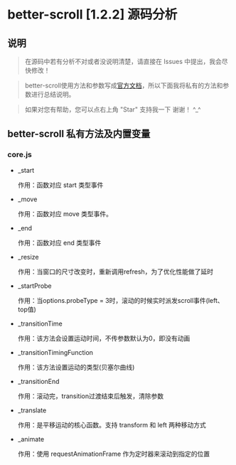 better-scroll [1.2.2] 源码分析
===========================
## 说明
>  在源码中若有分析不对或者没说明清楚，请直接在 Issues 中提出，我会尽快修改！

>  better-scroll使用方法和参数写成[官方文档](https://ustbhuangyi.github.io/better-scroll/doc/options.html "better-scroll 最新文档")，所以下面我将私有的方法和参数进行总结说明。

>  如果对您有帮助，您可以点右上角 "Star" 支持我一下 谢谢！ ^_^


## better-scroll 私有方法及内置变量

### core.js

* _start
	
	作用：函数对应 start 类型事件

* _move

	作用：函数对应 move 类型事件。

* _end

	作用：函数对应 end 类型事件

* _resize
	
	作用：当窗口的尺寸改变时，重新调用refresh，为了优化性能做了延时

* _startProbe
	
	作用：当options.probeType = 3时，滚动的时候实时派发scroll事件(left、top值)
	
* _transitionTime

	作用：该方法会设置运动时间，不传参数默认为0，即没有动画

* _transitionTimingFunction

	作用：该方法设置运动的类型(贝塞尔曲线)

* _transitionEnd

	作用：滚动完，transition过渡结束后触发，清除参数

* _translate

	作用：是平移运动的核心函数。支持 transform 和 left 两种移动方式

* _animate

	作用：使用 requestAnimationFrame 作为定时器来滚动到指定的位置
